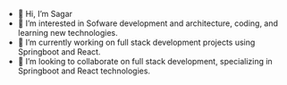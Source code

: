 - 👋 Hi, I’m Sagar
- 👀 I’m interested in Sofware development and architecture, coding, and learning new technologies.
- 🌱 I’m currently working on full stack development projects using Springboot and React.
- 💞️ I’m looking to collaborate on full stack development, specializing in Springboot and React technologies.

<!---
iAMSagar44/iAMSagar44 is a ✨ special ✨ repository because its `README.md` (this file) appears on your GitHub profile.
You can click the Preview link to take a look at your changes.
--->

